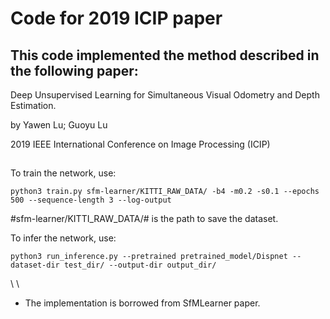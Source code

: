 # Code for 2019 ICIP paper


## This code implemented the method described in the following paper:

Deep Unsupervised Learning for Simultaneous Visual Odometry and Depth Estimation.

by Yawen Lu; Guoyu Lu

2019 IEEE International Conference on Image Processing (ICIP)
## 


To train the network, use:
```
python3 train.py sfm-learner/KITTI_RAW_DATA/ -b4 -m0.2 -s0.1 --epochs 500 --sequence-length 3 --log-output
```

#sfm-learner/KITTI_RAW_DATA/# is the path to save the dataset. 


To infer the network, use:
```
python3 run_inference.py --pretrained pretrained_model/Dispnet --dataset-dir test_dir/ --output-dir output_dir/
```

\\
\\


* The implementation is borrowed from SfMLearner paper.
